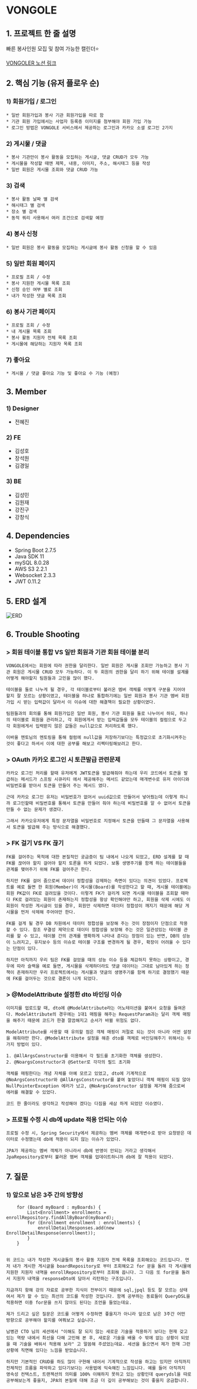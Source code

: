 # VONGOLE

##  1. 프로젝트 한 줄 설명
빠른 봉사인원 모집 및 참여 가능한 캘린더⭐

[VONGOLER 노션 링크](https://www.notion.so/VONGOLE-ef8d0e42dabb4067b25f57240ddcf171)

## 2. 핵심 기능 (유저 플로우 순)

### 1) 회원가입 / 로그인

    * 일반 회원가입과 봉사 기관 회원가입을 따로 함
    * 기관 회원 가입에서는 사업자 등록증 이미지를 첨부해야 회원 가입 가능
    * 로그인 방법은 VONGOLE 서비스에서 제공하는 로그인과 카카오 소셜 로그인 2가지

### 2) 게시물 / 댓글
    
    * 봉사 기관만이 봉사 활동을 모집하는 게시글, 댓글 CRUD가 모두 가능
    * 게시물을 작성할 때엔 제목, 내용, 이미지, 주소, 해시태그 등을 작성    
    * 일반 회원은 게시물 조회와 댓글 CRUD 가능

### 3) 검색
    * 봉사 활동 날짜 별 검색
    * 해시태그 별 검색
    * 장소 별 검색
    * 동적 쿼리 사용해서 여러 조건으로 검색할 예정
        

### 4) 봉사 신청
    * 일반 회원은 봉사 활동을 모집하는 게시글에 봉사 활동 신청을 할 수 있음
    
### 5) 일반 회원 페이지
    * 프로필 조회 / 수정
    * 봉사 지원한 게시물 목록 조회
    * 신청 승인 여부 별로 조회
    * 내가 작성한 댓글 목록 조회

### 6) 봉사 기관 페이지
    * 프로필 조회 / 수정
    * 내 게시물 목록 조회
    * 봉사 활동 지원자 전체 목록 조회
    * 게시물에 해당하는 지원자 목록 조회

### 7) 좋아요
    * 게시물 / 댓글 좋아요 기능 및 좋아요 수 기능 (예정)    

    

## 3. Member
### 1) Designer
- 전혜진

### 2) FE
- 김성호
- 장석원
- 김경일

### 3) BE
- 김성민
- 김원재
- 강진구
- 강창식

## 4. Dependencies

- Spring Boot 2.7.5
- Java SDK 11
- mySQL 8.0.28
- AWS S3 2.2.1
- Websocket 2.3.3
- JWT 0.11.2

## 5. ERD 설계
![ERD](https://ibb.co/P4rdDWn)

## 6. Trouble Shooting


### > 회원 테이블 통합 VS 일반 회원과 기관 회원 테이블 분리
    VONGOLE에서는 회원에 따라 권한을 달리한다. 일반 회원은 게시물 조회만 가능하고 봉사 기관 회원은 게시물 CRUD 모두 가능하다. 이 두 회원의 권한을 달리 하기 위해 테이블 설계를 어떻게 해야할지 팀원들과 고민을 많이 했다.

    테이블을 둘로 나누게 될 경우, 각 테이블로부터 불러온 멤버 객체를 어떻게 구분을 지어야 할지 잘 모르는 상황이였고, 테이블을 하나로 통합하기에는 일반 회원과 봉사 기관 멤버 회원 가입 시 받는 입력값이 달라서 이 이슈에 대한 해결책이 필요한 상황이였다.

    팀원들과의 회의를 통해 회원가입은 일반 회원, 봉사 기관 회원을 둘로 나누어서 하되, 하나의 테이블로 회원을 관리하고, 각 회원에게서 받는 입력값들을 모두 테이블의 컬럼으로 두고 각 회원에게서 입력받지 않은 값들은 null값으로 처리하도록 했다.

    이바울 멘토님의 멘토링을 통해 컬럼에 null값을 저장하기보다는 특정값으로 초기화시켜주는 것이 좋다고 하셔서 이에 대한 공부를 해보고 리펙터링해보려고 한다.



### > OAuth 카카오 로그인 시 토큰발급 관련문제 
    카카오 로그인 처리를 할때 유저에게 JWT토큰을 발급해줘야 하는데 우리 코드에서 토큰을 발급하는 메서드가 스프링 시큐리티 에서 제공해주는 메서드 같았는데 매개변수로 유저 아이디와 비밀번호를 받아서 토큰을 만들어 주는 메서드 였다. 

    근데 카카오 로그인 유저는 비밀번호가 없어서 uuid값으로 만들어서 넣어줬는데 이렇게 하니까 로그인할때 비밀번호를 통해서 토큰을 만들어 줘야 하는데 비밀번호를 알 수 없어서 토큰을 만들 수 없는 문제가 생겼다.

    그래서 카카오유저에게 특정 문자열을 비밀번호로 지정해서 토큰을 만들때 그 문자열을 사용해서 토큰을 발급해 주는 방식으로 해결했다.


### > FK 걸기 VS FK 끊기
    FK를 걸어주는 목적에 대한 본질적인 궁금증이 팀 내에서 나오게 되었고, ERD 설계를 할 때 FK를 끊어야 할지 걸어야 할지 토론을 하게 되었다. 보통 생명주기를 함께 하는 테이블들을 관계를 맺어주기 위해 FK를 걸어주곤 한다.   

    하지만 FK를 걸어 줌으로써 데이터 정합성을 강제하는 측면이 있다는 의견이 있었다. 프로젝트를 예로 들면 한 회원(Member)이 게시물(Board)를 작성한다고 할 때, 게시물 테이블에는 회원 PK값이 FK로 걸려있을 것이다. 이렇게 FK가 걸리게 되면 게시물 테이블을 조회할 때마다 FK로 걸려있는 회원이 존재하는지 정합성을 항상 확인해야만 하고, 회원을 삭제 시에도 이 회원이 작성한 게시글이 있을 경우, 회원만 삭제하면 데이터 정합성이 깨지기 때문에 해당 게시물을 먼저 삭제해 주어야만 한다. 
    
    FK를 걸게 될 경우 DB 차원에서 데이터 정합성을 보장해 주는 것이 장점이자 단점으로 작용할 수 있다. 참조 무결성 제약으로 데이터 정합성을 보장해 주는 것은 일관성있는 테이블 관리를 할 수 있고, 테이블 간의 관계를 명확하게 나타내 준다는 장점이 있는 반면, DB의 성능이 느려지고, 유지보수 등의 이슈로 테이블 구조를 변경하게 될 경우, 확장이 어려울 수 있다는 단점이 있다.

    하지만 아직까지 우리 팀은 FK를 걸었을 때의 성능 이슈 등을 체감하지 못하는 상황이고, 경우에 따라 슬랙을 예로 들면, 게시물을 삭제하더라도 댓글 데이터는 그대로 남아있게 하는 정책이 존재하지만 우리 프로젝트에서는 게시물과 댓글의 생명주기를 함께 하기로 결정했기 때문에 FK를 걸어두는 것으로 결론이 나게 되었다.
### > @ModelAttribute 설정한 dto 바인딩 이슈
    이미지를 업로드할 때, dto에 @ModelAttribute라는 어노테이션을 붙여서 요청을 들여온다. ModelAttribute의 경우에는 1대1 매핑을 해주는 RequestParam과는 달리 객체 매핑을 해주기 때문에 코드가 한결 깔끔해지고 순서가 바뀔 위험도 없다.

    ModelAttribute를 사용할 때 유의할 점은 객체 매핑이 저절로 되는 것이 아니라 어떤 설정을 해줘야만 한다. @ModelAttribute 설정을 해준 dto를 객체로 바인딩해주기 위해서는 두가지 방법이 있다.
    
    1. @AllArgsConstructor를 이용해서 각 필드를 초기화한 객체를 생성한다.
    2. @NoargsConstructor과 @Setter로 각각의 필드 초기화
    
    객체를 매핑한다는 개념 자체를 아예 모르고 있었고, dto에 기계적으로 @NoArgsConstructor와 @AllArgsConstructor를 붙여 놓았더니 객체 매핑이 되질 않아 NullPointerException 에러가 났고, @NoArgsConstructor 설정을 제거해 줌으로써 에러를 해결할 수 있었다.

    코드 한 줄이라도 생각하고 작성해야 겠다는 다짐을 새삼 하게 되었던 이슈였다.
### > 프로필 수정 시 db에 update 적용 안되는 이슈
    프로필 수정 시, Spring Security에서 제공하는 멤버 객체를 매개변수로 받아 요청받은 데이터로 수정했는데 db에 적용이 되지 않는 이슈가 있었다.

    JPA가 제공하는 멤버 객체가 아니라서 db에 반영이 안되는 거라고 생각해서 JpaRepository로부터 불러온 멤버 객체를 업데이트하니까 db에 잘 적용이 되었다.






## 7. 질문

### 1) 앞으로 남은 3주 간의 방향성
        for (Board myBoard : myBoards) {
            List<Enrollment> enrollments = enrollRepository.findAllByBoard(myBoard);
            for (Enrollment enrollment : enrollments) {
                enrollDetailResponses.add(new EnrollDetailResponse(enrollment));
            }
        }

    
    위 코드는 내가 작성한 게시글들의 봉사 활동 지원자 전체 목록을 조회해오는 코드입니다. 먼저 내가 게시한 게시글을 boardRepository로 부터 조회해오고 for 문을 돌려 각 게시물에 지원한 지원자 내역을 enrollRepository로부터 조회해 옵니다. 그 다음 또 for문을 돌려서 지원자 내역을 responseDto에 담아서 리턴하는 구조입니다.

    지금까지 항해 강의 자료로 공부한 지식이 전부이기 때문에 sql,jpql 등도 잘 모르는 상태여서 제가 할 수 있는 최선의 코드를 작성한 것입니다. 함께 공부하는 동료들이 QueryDSL을 적용하면 이중 for문을 쓰지 않아도 된다는 조언을 들었는데요.

    제가 드리고 싶은 질문은 코드를 어떻게 수정하면 좋을지가 아니라 앞으로 남은 3주간 어떤 방향으로 공부해야 할지를 여쭤보고 싶습니다. 
    
    남병관 CTO 님의 세션에서 "이해도 잘 되지 않는 새로운 기술을 적용하기 보다는 현재 갖고 있는 역량 내에서 최선을 다해 고민해 본 후, 새로운 기술을 배울 수 밖에 없는 상황이 되었을 때 기술을 배워서 적용해 보라" 고 말씀해 주셨었는데요. 세션을 들으면서 제가 현재 그런 상황에 직면해 있다는 느낌을 받았습니다. 

    하지만 기본적인 CRUD를 하도 많이 구현해 내어서 기계적으로 작성을 하고는 있지만 아직까지 전체적인 흐름을 파악하고 있다기보다는 사용법에 익숙해진 느낌입니다. 예를 들어 아직까지 영속성 컨텍스트, 트랜젝션의 의미를 100% 이해하지 못하고 있는 상황인데 querydsl을 따로 공부해보는게 좋을지, JPA의 본질에 대해 조금 더 깊이 공부해보는 것이 좋을지 궁금합니다.



